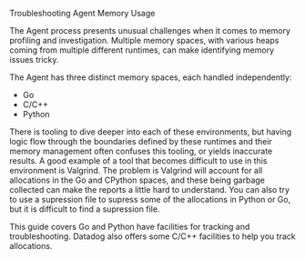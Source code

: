  Troubleshooting Agent Memory Usage

The Agent process presents unusual challenges when it comes to memory profiling
and investigation. Multiple memory spaces, with various heaps coming from multiple
different runtimes, can make identifying memory issues tricky.

The Agent has three distinct memory spaces, each handled independently:

- Go
- C/C++
- Python

There is tooling to dive deeper into each of these environments,
but having logic flow through the boundaries defined by these runtimes and
their memory management often confuses this tooling, or yields inaccurate
results. A good example of a tool that becomes difficult to use in this
environment is Valgrind. The problem is Valgrind will account for all
allocations in the Go and CPython spaces, and these being garbage collected
can make the reports a little hard to understand. You can also try to use a
supression file to supress some of the allocations in Python or Go, but it is
difficult to find a supression file.

This guide covers Go and Python have facilities for tracking and troubleshooting.
Datadog also offers some C/C++ facilities to help you track allocations.
